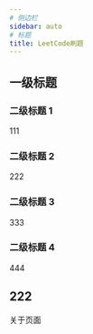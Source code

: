 ```yaml
---
# 侧边栏
sidebar: auto
# 标题
title: LeetCode刷题
---
```


## 一级标题

### 二级标题 1

111

### 二级标题 2

222

### 二级标题 3

333

### 二级标题 4

444

## 222

关于页面
